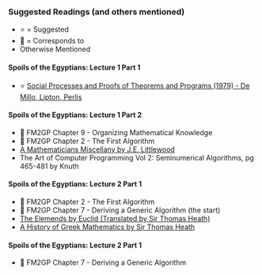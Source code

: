 ### Suggested Readings (and others mentioned)

* ⭐️ = Suggested
* 📑 = Corresponds to 
* Otherwise Mentioned

#### Spoils of the Egyptians: Lecture 1 Part 1

* ⭐️ [Social Processes and Proofs of Theorems and Programs (1979) - De Millo, Lipton, Perlis](https://gwern.net/doc/math/1979-demillo.pdf)

#### Spoils of the Egyptians: Lecture 1 Part 2

* 📑 FM2GP Chapter 9 - Organizing Mathematical Knowledge
* 📑 FM2GP Chapter 2 - The First Algorithm
* [A Mathematicians Miscellany by J.E. Littlewood](https://archive.org/details/mathematiciansmi033496mbp/mode/2up)
* The Art of Computer Programming Vol 2: Seminumerical Algorithms, pg 465-481 by Knuth

#### Spoils of the Egyptians: Lecture 2 Part 1

* 📑 FM2GP Chapter 2 - The First Algorithm
* 📑 FM2GP Chapter 7 - Deriving a Generic Algorithm (the start)
* [The Elemends by Euclid (Translated by Sir Thomas Heath)](https://www.amazon.ca/Thirteen-Books-Elements-Vol/dp/0486600882)
* [A History of Greek Mathematics by Sir Thomas Heath](https://www.amazon.ca/History-Greek-Mathematics-Thales-Euclid-ebook/dp/B00GU6GQG0/)

#### Spoils of the Egyptians: Lecture 2 Part 1

* 📑 FM2GP Chapter 7 - Deriving a Generic Algorithm
